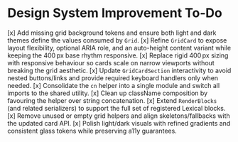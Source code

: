# Design System Improvement To‑Do

[x] Add missing grid background tokens and ensure both light and dark themes define the values consumed by `Grid`.
[x] Refine `GridCard` to expose layout flexibility, optional ARIA role, and an auto-height content variant while keeping the 400 px base rhythm responsive.
[x] Replace rigid 400 px sizing with responsive behaviour so cards scale on narrow viewports without breaking the grid aesthetic.
[x] Update `GridCardSection` interactivity to avoid nested buttons/links and provide required keyboard handlers only when needed.
[x] Consolidate the `cn` helper into a single module and switch all imports to the shared utility.
[x] Clean up className composition by favouring the helper over string concatenation.
[x] Extend `RenderBlocks` (and related serializers) to support the full set of registered Lexical blocks.
[x] Remove unused or empty grid helpers and align skeletons/fallbacks with the updated card API.
[x] Polish light/dark visuals with refined gradients and consistent glass tokens while preserving a11y guarantees.
